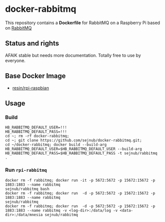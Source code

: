 # docker-rabbitmq

This repository contains a **Dockerfile** for RabbitMQ on a Raspberry Pi based on [RabbitMQ](http://www.rabbitmq.com/)

## Status and rights

AFAIK stable but needs more documentation. 
Totally free to use by everyone.


## Base Docker Image

* [resin/rpi-raspbian](https://hub.docker.com/r/resin/rpi-raspbian/)



## Usage

### Build
    HB_RABBITMQ_DEFAULT_USER=!!!
    HB_RABBITMQ_DEFAULT_PASS=!!!
    cd ~; rm -rf docker-rabbitmq; 
    cd ~; git clone https://github.com/sejnub/docker-rabbitmq.git; 
    cd ~/docker-rabbitmq; docker build --build-arg HB_RABBITMQ_DEFAULT_USER=$HB_RABBITMQ_DEFAULT_USER --build-arg HB_RABBITMQ_DEFAULT_PASS=$HB_RABBITMQ_DEFAULT_PASS -t sejnub/rabbitmq .
    

### Run `rpi-rabbitmq`

    docker rm -f rabbitmq; docker run -it -p 5672:5672 -p 15672:15672 -p 1883:1883 --name rabbitmq                                                   sejnub/rabbitmq bash
    docker rm -f rabbitmq; docker run  -d -p 5672:5672 -p 15672:15672 -p 1883:1883 --name rabbitmq                                                   sejnub/rabbitmq 
    docker rm -f rabbitmq; docker run  -d -p 5672:5672 -p 15672:15672 -p 1883:1883 --name rabbitmq -v <log-dir>:/data/log -v <data-dir>:/data/mnesia sejnub/rabbitmq
